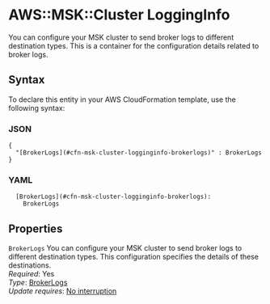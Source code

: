 # AWS::MSK::Cluster LoggingInfo<a name="aws-properties-msk-cluster-logginginfo"></a>

You can configure your MSK cluster to send broker logs to different destination types\. This is a container for the configuration details related to broker logs\.

## Syntax<a name="aws-properties-msk-cluster-logginginfo-syntax"></a>

To declare this entity in your AWS CloudFormation template, use the following syntax:

### JSON<a name="aws-properties-msk-cluster-logginginfo-syntax.json"></a>

```
{
  "[BrokerLogs](#cfn-msk-cluster-logginginfo-brokerlogs)" : BrokerLogs
}
```

### YAML<a name="aws-properties-msk-cluster-logginginfo-syntax.yaml"></a>

```
  [BrokerLogs](#cfn-msk-cluster-logginginfo-brokerlogs): 
    BrokerLogs
```

## Properties<a name="aws-properties-msk-cluster-logginginfo-properties"></a>

`BrokerLogs`  <a name="cfn-msk-cluster-logginginfo-brokerlogs"></a>
You can configure your MSK cluster to send broker logs to different destination types\. This configuration specifies the details of these destinations\.  
*Required*: Yes  
*Type*: [BrokerLogs](aws-properties-msk-cluster-brokerlogs.md)  
*Update requires*: [No interruption](https://docs.aws.amazon.com/AWSCloudFormation/latest/UserGuide/using-cfn-updating-stacks-update-behaviors.html#update-no-interrupt)